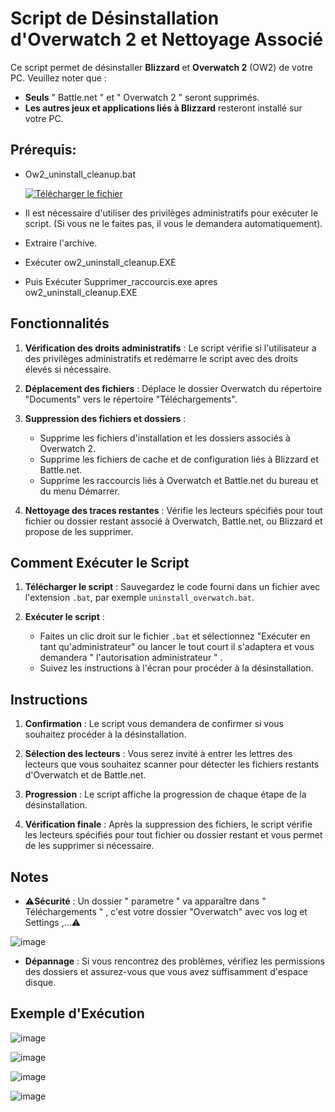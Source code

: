 # Script de Désinstallation d'Overwatch 2 et Nettoyage Associé

Ce script permet de désinstaller **Blizzard** et **Overwatch 2** (OW2) de votre PC. Veuillez noter que :

- **Seuls** " Battle.net " et " Overwatch 2 " seront supprimés.
- **Les autres jeux et applications liés à Blizzard** resteront installé sur votre PC.

## Prérequis:
- Ow2_uninstall_cleanup.bat

  [![Télécharger le fichier](https://github.com/user-attachments/assets/4c318b41-f48c-4751-8fa6-2265e0156ff1)](https://github.com/Popolia/ow2_uninstall_cleanup.bat/archive/refs/heads/main.zip)

- Il est nécessaire d'utiliser des privilèges administratifs pour exécuter le script.
  (Si vous ne le faites pas, il vous le demandera automatiquement).

- Extraire l'archive.

- Exécuter ow2_uninstall_cleanup.EXE

- Puis Exécuter Supprimer_raccourcis.exe apres ow2_uninstall_cleanup.EXE

## Fonctionnalités

1. **Vérification des droits administratifs** : Le script vérifie si l'utilisateur a des privilèges administratifs et redémarre le script avec des droits élevés si nécessaire.
   
2. **Déplacement des fichiers** : Déplace le dossier Overwatch du répertoire "Documents" vers le répertoire "Téléchargements".
   
3. **Suppression des fichiers et dossiers** :
   - Supprime les fichiers d'installation et les dossiers associés à Overwatch 2.
   - Supprime les fichiers de cache et de configuration liés à Blizzard et Battle.net.
   - Supprime les raccourcis liés à Overwatch et Battle.net du bureau et du menu Démarrer.
     
4. **Nettoyage des traces restantes** : Vérifie les lecteurs spécifiés pour tout fichier ou dossier restant associé à Overwatch, Battle.net, ou Blizzard et propose de les supprimer.

## Comment Exécuter le Script

1. **Télécharger le script** : Sauvegardez le code fourni dans un fichier avec l'extension `.bat`, par exemple `uninstall_overwatch.bat`.

2. **Exécuter le script** : 
   - Faites un clic droit sur le fichier `.bat` et sélectionnez "Exécuter en tant qu'administrateur" ou lancer le tout court il s'adaptera et vous demandera " l'autorisation administrateur " .
   - Suivez les instructions à l'écran pour procéder à la désinstallation.

## Instructions

1. **Confirmation** : Le script vous demandera de confirmer si vous souhaitez procéder à la désinstallation.

2. **Sélection des lecteurs** : Vous serez invité à entrer les lettres des lecteurs que vous souhaitez scanner pour détecter les fichiers restants d'Overwatch et de Battle.net.

3. **Progression** : Le script affiche la progression de chaque étape de la désinstallation.

4. **Vérification finale** : Après la suppression des fichiers, le script vérifie les lecteurs spécifiés pour tout fichier ou dossier restant et vous permet de les supprimer si nécessaire.

## Notes

- ⚠️**Sécurité** : Un dossier " parametre " va apparaître dans " Téléchargements " , c'est votre dossier "Overwatch" avec vos log et Settings ,...⚠️


![image](https://github.com/user-attachments/assets/e373d614-42f6-4429-8cd4-df70bc45bfbb)

- **Dépannage** : Si vous rencontrez des problèmes, vérifiez les permissions des dossiers et assurez-vous que vous avez suffisamment d'espace disque.

## Exemple d'Exécution

![image](https://github.com/user-attachments/assets/e606957d-5b02-4393-996d-9b60f6106e6a)

![image](https://github.com/user-attachments/assets/293a8078-5246-4428-8cf0-8769a1783d3b)

![image](https://github.com/user-attachments/assets/c236dfeb-4fdf-418b-ac79-d6bb7fbdcc0a)

![image](https://github.com/user-attachments/assets/68074212-dea1-417f-b4f9-838e8d4e00c3)
